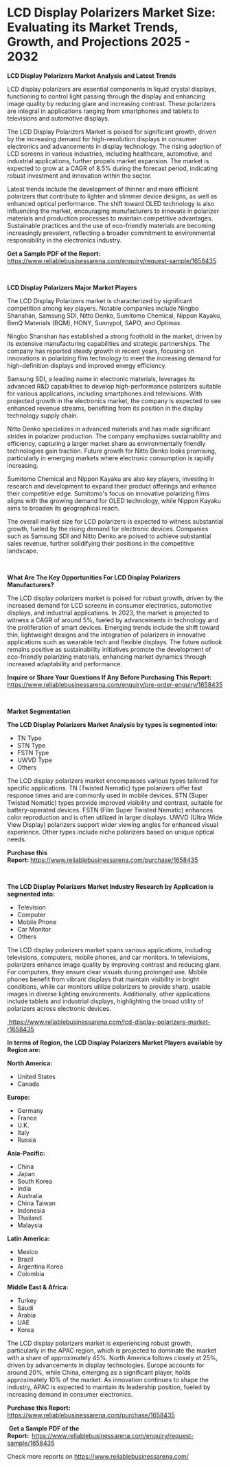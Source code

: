 <p><h1>LCD Display Polarizers Market Size: Evaluating its Market Trends, Growth, and Projections 2025 - 2032</h1></p><p><strong>LCD Display Polarizers Market Analysis and Latest Trends</strong></p>
<p><p>LCD display polarizers are essential components in liquid crystal displays, functioning to control light passing through the display and enhancing image quality by reducing glare and increasing contrast. These polarizers are integral in applications ranging from smartphones and tablets to televisions and automotive displays. </p><p>The LCD Display Polarizers Market is poised for significant growth, driven by the increasing demand for high-resolution displays in consumer electronics and advancements in display technology. The rising adoption of LCD screens in various industries, including healthcare, automotive, and industrial applications, further propels market expansion. The market is expected to grow at a CAGR of 8.5% during the forecast period, indicating robust investment and innovation within the sector. </p><p>Latest trends include the development of thinner and more efficient polarizers that contribute to lighter and slimmer device designs, as well as enhanced optical performance. The shift toward OLED technology is also influencing the market, encouraging manufacturers to innovate in polarizer materials and production processes to maintain competitive advantages. Sustainable practices and the use of eco-friendly materials are becoming increasingly prevalent, reflecting a broader commitment to environmental responsibility in the electronics industry.</p></p>
<p><strong>Get a Sample PDF of the Report:&nbsp;</strong> <a href="https://www.reliablebusinessarena.com/enquiry/request-sample/1658435?utm_campaign=1948&utm_medium=2&utm_source=Github&utm_content=ia&utm_term=23032025&utm_id=lcd-display-polarizers">https://www.reliablebusinessarena.com/enquiry/request-sample/1658435</a></p>
<p>&nbsp;</p>
<p><strong>LCD Display Polarizers Major Market Players</strong></p>
<p><p>The LCD Display Polarizers market is characterized by significant competition among key players. Notable companies include Ningbo Shanshan, Samsung SDI, Nitto Denko, Sumitomo Chemical, Nippon Kayaku, BenQ Materials (BQM), HONY, Sunnypol, SAPO, and Optimax.</p><p>Ningbo Shanshan has established a strong foothold in the market, driven by its extensive manufacturing capabilities and strategic partnerships. The company has reported steady growth in recent years, focusing on innovations in polarizing film technology to meet the increasing demand for high-definition displays and improved energy efficiency.</p><p>Samsung SDI, a leading name in electronic materials, leverages its advanced R&D capabilities to develop high-performance polarizers suitable for various applications, including smartphones and televisions. With projected growth in the electronics market, the company is expected to see enhanced revenue streams, benefiting from its position in the display technology supply chain.</p><p>Nitto Denko specializes in advanced materials and has made significant strides in polarizer production. The company emphasizes sustainability and efficiency, capturing a larger market share as environmentally friendly technologies gain traction. Future growth for Nitto Denko looks promising, particularly in emerging markets where electronic consumption is rapidly increasing.</p><p>Sumitomo Chemical and Nippon Kayaku are also key players, investing in research and development to expand their product offerings and enhance their competitive edge. Sumitomo's focus on innovative polarizing films aligns with the growing demand for OLED technology, while Nippon Kayaku aims to broaden its geographical reach.</p><p>The overall market size for LCD polarizers is expected to witness substantial growth, fueled by the rising demand for electronic devices. Companies such as Samsung SDI and Nitto Denko are poised to achieve substantial sales revenue, further solidifying their positions in the competitive landscape.</p></p>
<p>&nbsp;</p>
<p><strong>What Are The Key Opportunities For LCD Display Polarizers Manufacturers?</strong></p>
<p><p>The LCD display polarizers market is poised for robust growth, driven by the increased demand for LCD screens in consumer electronics, automotive displays, and industrial applications. In 2023, the market is projected to witness a CAGR of around 5%, fueled by advancements in technology and the proliferation of smart devices. Emerging trends include the shift toward thin, lightweight designs and the integration of polarizers in innovative applications such as wearable tech and flexible displays. The future outlook remains positive as sustainability initiatives promote the development of eco-friendly polarizing materials, enhancing market dynamics through increased adaptability and performance.</p></p>
<p><strong>Inquire or Share Your Questions If Any Before Purchasing This Report:</strong> <a href="https://www.reliablebusinessarena.com/enquiry/pre-order-enquiry/1658435?utm_campaign=1948&utm_medium=2&utm_source=Github&utm_content=ia&utm_term=23032025&utm_id=lcd-display-polarizers">https://www.reliablebusinessarena.com/enquiry/pre-order-enquiry/1658435</a></p>
<p>&nbsp;</p>
<p><strong>Market Segmentation</strong></p>
<p><strong>The LCD Display Polarizers Market Analysis by types is segmented into:</strong></p>
<p><ul><li>TN Type</li><li>STN Type</li><li>FSTN Type</li><li>UWVD Type</li><li>Others</li></ul></p>
<p><p>The LCD display polarizers market encompasses various types tailored for specific applications. TN (Twisted Nematic) type polarizers offer fast response times and are commonly used in mobile devices. STN (Super Twisted Nematic) types provide improved visibility and contrast, suitable for battery-operated devices. FSTN (Film Super Twisted Nematic) enhances color reproduction and is often utilized in larger displays. UWVD (Ultra Wide View Display) polarizers support wider viewing angles for enhanced visual experience. Other types include niche polarizers based on unique optical needs.</p></p>
<p><strong>Purchase this Report:&nbsp;</strong><a href="https://www.reliablebusinessarena.com/purchase/1658435?utm_campaign=1948&utm_medium=2&utm_source=Github&utm_content=ia&utm_term=23032025&utm_id=lcd-display-polarizers">https://www.reliablebusinessarena.com/purchase/1658435</a></p>
<p>&nbsp;</p>
<p><strong>The LCD Display Polarizers Market Industry Research by Application is segmented into:</strong></p>
<p><ul><li>Television</li><li>Computer</li><li>Mobile Phone</li><li>Car Monitor</li><li>Others</li></ul></p>
<p><p>The LCD display polarizers market spans various applications, including televisions, computers, mobile phones, and car monitors. In televisions, polarizers enhance image quality by improving contrast and reducing glare. For computers, they ensure clear visuals during prolonged use. Mobile phones benefit from vibrant displays that maintain visibility in bright conditions, while car monitors utilize polarizers to provide sharp, usable images in diverse lighting environments. Additionally, other applications include tablets and industrial displays, highlighting the broad utility of polarizers across electronic devices.</p></p>
<p><a href="https://www.reliablebusinessarena.com/lcd-display-polarizers-market-r1658435?utm_campaign=1948&utm_medium=2&utm_source=Github&utm_content=ia&utm_term=23032025&utm_id=lcd-display-polarizers">&nbsp;https://www.reliablebusinessarena.com/lcd-display-polarizers-market-r1658435</a></p>
<p><strong>In terms of Region, the LCD Display Polarizers Market Players available by Region are:</strong></p>
<p>
    <p> <strong> North America: </strong>
        <ul>
            <li>United States</li>
            <li>Canada</li>
        </ul>
        </p> 
    <p> <strong> Europe: </strong>
        <ul>
            <li>Germany</li>
            <li>France</li>
            <li>U.K.</li>
            <li>Italy</li>
            <li>Russia</li>
        </ul>
        </p> 
    <p> <strong> Asia-Pacific: </strong>
        <ul>
            <li>China</li>
            <li>Japan</li>
            <li>South Korea</li>
            <li>India</li>
            <li>Australia</li>
            <li>China Taiwan</li>
            <li>Indonesia</li>
            <li>Thailand</li>
            <li>Malaysia</li>
        </ul>
        </p> 
    <p> <strong> Latin America: </strong>
        <ul>
            <li>Mexico</li>
            <li>Brazil</li>
            <li>Argentina Korea</li>
            <li>Colombia</li>
        </ul>
        </p> 
    <p> <strong> Middle East & Africa: </strong>
        <ul>
            <li>Turkey</li>
            <li>Saudi</li>
            <li>Arabia</li>
            <li>UAE</li>
            <li>Korea</li>
        </ul>
    </p>
    </p>
<p><p>The LCD display polarizers market is experiencing robust growth, particularly in the APAC region, which is projected to dominate the market with a share of approximately 45%. North America follows closely at 25%, driven by advancements in display technologies. Europe accounts for around 20%, while China, emerging as a significant player, holds approximately 10% of the market. As innovation continues to shape the industry, APAC is expected to maintain its leadership position, fueled by increasing demand in consumer electronics.</p></p>
<p><strong>Purchase this Report: </strong><a href="https://www.reliablebusinessarena.com/purchase/1658435?utm_campaign=1948&utm_medium=2&utm_source=Github&utm_content=ia&utm_term=23032025&utm_id=lcd-display-polarizers">https://www.reliablebusinessarena.com/purchase/1658435</a></p>
<p>&nbsp;<strong>Get a Sample PDF of the Report:&nbsp;&nbsp;</strong><a href="https://www.reliablebusinessarena.com/enquiry/request-sample/1658435?utm_campaign=1948&utm_medium=2&utm_source=Github&utm_content=ia&utm_term=23032025&utm_id=lcd-display-polarizers">https://www.reliablebusinessarena.com/enquiry/request-sample/1658435</a></p>
<p><strong></strong></p>
<p>Check more reports on <a href="https://www.reliablebusinessarena.com/?utm_campaign=1948&utm_medium=2&utm_source=Github&utm_content=ia&utm_term=23032025&utm_id=lcd-display-polarizers">https://www.reliablebusinessarena.com/</a></p>